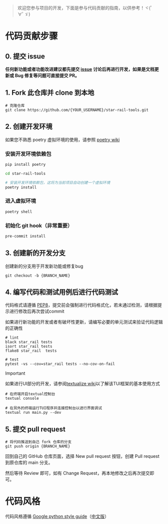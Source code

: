 > 欢迎您参与项目的开发，下面是参与代码贡献的指南，以供参考！ヾ(ﾟ∀ﾟゞ)

# 代码贡献步骤

## 0. 提交 issue

**任何新功能或者功能改进建议都先提交 [issue][issues] 讨论后再进行开发，如果是文档更新或 Bug 修复等问题可直接提交 PR。**

## 1. Fork 此仓库并 clone 到本地

```shell
# 克隆仓库
git clone https://github.com/{YOUR_USERNAME}/star-rail-tools.git
```

## 2. 创建开发环境

如果您不熟悉 poetry 虚拟环境的使用，请参照 [poetry wiki][poetry]

### 安装开发环境依赖包
```bash
pip install poetry

cd star-rail-tools

# 安装开发环境依赖包，这将为当前项目自动创建一个虚拟环境
poetry install
```

### 进入虚拟环境
```bash
poetry shell
```

### 初始化 git hook（非常重要）

```bash
pre-commit install
```

## 3. 创建新的开发分支

创建新的分支用于开发新功能或修复bug

```shell
git checkout -b {BRANCH_NAME}
```

## 4. 编写代码和测试用例后进行代码测试

代码格式请遵循 [PEP8][pep-8]，提交前会强制进行代码格式化，若未通过检测，请根据提示进行修改后再次尝试commit

如果进行新功能的开发或者有破坏性更新，请编写必要的单元测试来验证代码逻辑的正确性

```shell
# lint
black star_rail tests
isort star_rail tests
flake8 star_rail  tests

# test
pytest -vs --cov=star_rail tests --no-cov-on-fail
```
> [!IMPORTANT]
> 如果进行UI部分的开发，请参阅[textualize wiki](https://textual.textualize.io/getting_started/)以了解该TUI框架的基本使用方式
> ```shell
> # 在终端开启textual控制台
> textual console
> ```
>
> ```shell
> # 在另外的终端运行TUI程序并连接控制台以进行界面调试
> textual run main.py --dev
> ```

## 5. 提交 pull request

```shell
# 将代码推送到自己 fork 仓库的分支
git push origin {BRANCH_NAME}
```

回到自己的 GitHub 仓库页面，选择 New pull request 按钮，创建 Pull request 到原仓库的 main 分支。

然后等待 Review 即可，如有 Change Request，再本地修改之后再次提交即可。


# 代码风格

代码风格遵循 [Google python style guide][google-style-guide]（[中文版][google-style-guide-cn]）


[issues]: https://github.com/cntvc/star-rail-tools/issues
[poetry]: https://python-poetry.org/docs/
[google-style-guide]: https://google.github.io/styleguide/pyguide.html
[google-style-guide-cn]: https://google-styleguide.readthedocs.io/zh_CN/latest/google-python-styleguide/contents.html
[pep-8]: https://peps.python.org/pep-0008/
